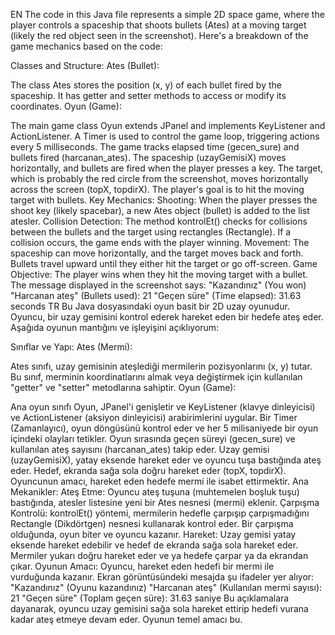 EN
The code in this Java file represents a simple 2D space game, where the player controls a spaceship that shoots bullets (Ates) at a moving target (likely the red object seen in the screenshot). Here's a breakdown of the game mechanics based on the code:

Classes and Structure:
Ates (Bullet):

The class Ates stores the position (x, y) of each bullet fired by the spaceship. It has getter and setter methods to access or modify its coordinates.
Oyun (Game):

The main game class Oyun extends JPanel and implements KeyListener and ActionListener.
A Timer is used to control the game loop, triggering actions every 5 milliseconds.
The game tracks elapsed time (gecen_sure) and bullets fired (harcanan_ates).
The spaceship (uzayGemisiX) moves horizontally, and bullets are fired when the player presses a key.
The target, which is probably the red circle from the screenshot, moves horizontally across the screen (topX, topdirX).
The player's goal is to hit the moving target with bullets.
Key Mechanics:
Shooting: When the player presses the shoot key (likely spacebar), a new Ates object (bullet) is added to the list atesler.
Collision Detection: The method kontrolEt() checks for collisions between the bullets and the target using rectangles (Rectangle). If a collision occurs, the game ends with the player winning.
Movement:
The spaceship can move horizontally, and the target moves back and forth.
Bullets travel upward until they either hit the target or go off-screen.
Game Objective:
The player wins when they hit the moving target with a bullet. The message displayed in the screenshot says:
"Kazandınız" (You won)
"Harcanan ateş" (Bullets used): 21
"Geçen süre" (Time elapsed): 31.63 seconds
TR
Bu Java dosyasındaki oyun basit bir 2D uzay oyunudur. Oyuncu, bir uzay gemisini kontrol ederek hareket eden bir hedefe ateş eder. Aşağıda oyunun mantığını ve işleyişini açıklıyorum:

Sınıflar ve Yapı:
Ates (Mermi):

Ates sınıfı, uzay gemisinin ateşlediği mermilerin pozisyonlarını (x, y) tutar. Bu sınıf, merminin koordinatlarını almak veya değiştirmek için kullanılan "getter" ve "setter" metodlarına sahiptir.
Oyun (Game):

Ana oyun sınıfı Oyun, JPanel'i genişletir ve KeyListener (klavye dinleyicisi) ve ActionListener (aksiyon dinleyicisi) arabirimlerini uygular.
Bir Timer (Zamanlayıcı), oyun döngüsünü kontrol eder ve her 5 milisaniyede bir oyun içindeki olayları tetikler.
Oyun sırasında geçen süreyi (gecen_sure) ve kullanılan ateş sayısını (harcanan_ates) takip eder.
Uzay gemisi (uzayGemisiX), yatay eksende hareket eder ve oyuncu tuşa bastığında ateş eder.
Hedef, ekranda sağa sola doğru hareket eder (topX, topdirX).
Oyuncunun amacı, hareket eden hedefe mermi ile isabet ettirmektir.
Ana Mekanikler:
Ateş Etme: Oyuncu ateş tuşuna (muhtemelen boşluk tuşu) bastığında, atesler listesine yeni bir Ates nesnesi (mermi) eklenir.
Çarpışma Kontrolü: kontrolEt() yöntemi, mermilerin hedefle çarpışıp çarpışmadığını Rectangle (Dikdörtgen) nesnesi kullanarak kontrol eder. Bir çarpışma olduğunda, oyun biter ve oyuncu kazanır.
Hareket:
Uzay gemisi yatay eksende hareket edebilir ve hedef de ekranda sağa sola hareket eder.
Mermiler yukarı doğru hareket eder ve ya hedefe çarpar ya da ekrandan çıkar.
Oyunun Amacı:
Oyuncu, hareket eden hedefi bir mermi ile vurduğunda kazanır. Ekran görüntüsündeki mesajda şu ifadeler yer alıyor:
"Kazandınız" (Oyunu kazandınız)
"Harcanan ateş" (Kullanılan mermi sayısı): 21
"Geçen süre" (Toplam geçen süre): 31.63 saniye
Bu açıklamalara dayanarak, oyuncu uzay gemisini sağa sola hareket ettirip hedefi vurana kadar ateş etmeye devam eder. Oyunun temel amacı bu.
